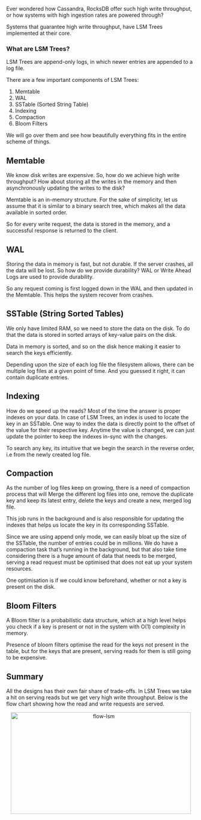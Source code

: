 Ever wondered how Cassandra, RocksDB offer such high write throughput, or how systems with high ingestion rates are powered through?

Systems that guarantee high write throughput, have LSM Trees implemented at their core.

### What are LSM Trees?

LSM Trees are append-only logs, in which newer entries are appended to a log file.

There are a few important components of LSM Trees:

1. Memtable
2. WAL
3. SSTable (Sorted String Table)
4. Indexing
5. Compaction
6. Bloom Filters

We will go over them and see how beautifully everything fits in the entire scheme of things.

## Memtable

We know disk writes are expensive. So, how do we achieve high write throughput? How about storing all the writes in the memory and then asynchronously updating the writes to the disk?

Memtable is an in-memory structure. For the sake of simplicity, let us assume that it is similar to a binary search tree, which makes all the data available in sorted order.

So for every write request, the data is stored in the memory, and a successful response is returned to the client.

## WAL

Storing the data in memory is fast, but not durable. If the server crashes, all the data will be lost. So how do we provide durability? WAL or Write Ahead Logs are used to provide durability.

So any request coming is first logged down in the WAL and then updated in the Memtable. This helps the system recover from crashes.

## SSTable (String Sorted Tables)

We only have limited RAM, so we need to store the data on the disk. To do that the data is stored in sorted arrays of key-value pairs on the disk.

Data in memory is sorted, and so on the disk hence making it easier to search the keys efficiently.

Depending upon the size of each log file the filesystem allows, there can be multiple log files at a given point of time. And you guessed it right, it can contain duplicate entries.

## Indexing

How do we speed up the reads? Most of the time the answer is proper indexes on your data. In case of LSM Trees, an index is used to locate the key in an SSTable. One way to index the data is directly point to the offset of the value for their respective key. Anytime the value is changed, we can just update the pointer to keep the indexes in-sync with the changes.

To search any key, its intuitive that we begin the search in the reverse order, i.e from the newly created log file.

## Compaction

As the number of log files keep on growing, there is a need of compaction process that will Merge the different log files into one, remove the duplicate key and keep its latest entry, delete the keys and create a new, merged log file.

This job runs in the background and is also responsible for updating the indexes that helps us locate the key in its corresponding SSTable.

Since we are using append only mode, we can easily bloat up the size of the SSTable, the number of entries could be in millions. We do have a compaction task that’s running in the background, but that also take time considering there is a huge amount of data that needs to be merged, serving a read request must be optimised that does not eat up your system resources.

One optimisation is if we could know beforehand, whether or not a key is present on the disk.

## Bloom Filters

A Bloom filter is a probabilistic data structure, which at a high level helps you check if a key is present or not in the system with O(1) complexity in memory.

Presence of bloom filters optimise the read for the keys not present in the table, but for the keys that are present, serving reads for them is still going to be expensive.

## Summary

All the designs has their own fair share of trade-offs. In LSM Trees we take a hit on serving reads but we get very high write throughput. Below is the flow chart showing how the read and write requests are served.

<!-- ![https://user-images.githubusercontent.com/12581295/196644303-3dfac806-5193-4208-ac57-dedb0af4e53b.png](https://user-images.githubusercontent.com/12581295/196644303-3dfac806-5193-4208-ac57-dedb0af4e53b.png) -->

<p align="center">
    <img src="https://user-images.githubusercontent.com/12581295/196644303-3dfac806-5193-4208-ac57-dedb0af4e53b.png"
    alt="flow-lsm" height=270 width=480/>
</p>